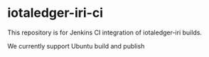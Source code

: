 # iotaledger-iri-ci

This repository is for Jenkins CI integration of iotaledger-iri builds.

We currently support Ubuntu build and publish


